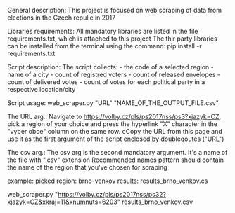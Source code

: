 General description:
This project is focused on web scraping of data from elections in the Czech repulic in 2017

Libraries requirements:
All mandatory libraries are listed in the file requirements.txt, which is attached to this project
The thir party libraries can be installed from the terminal using the command:
pip install -r requirements.txt


Script description:
The script collects: 
    - the code of a selected region
    - name of a city
    - count of registred voters 
    - count of released envelopes
    - count of delivered votes
    - count of votes for each political party in a respective location/city

Script usage:
web_scraper.py "URL" "NAME_OF_THE_OUTPUT_FILE.csv"

The URL arg.:
Navigate to https://volby.cz/pls/ps2017nss/ps3?xjazyk=CZ, pick a region of your choice and press the hyperlink "X" character in the "vyber obce" column on the same row.
cCopy the URL from this page and use it as the first argument of the script enclosed by doubleqoutes ("URL")

The csv arg.:
The csv arg is the second mandatory argument. It's a name of the file with ".csv" extension 
Recommended names pattern should contain the name of the region that you've chosen for scraping

example: 
picked region: brno-venkov
results: results_brno_venkov.cs

web_scraper.py "https://volby.cz/pls/ps2017nss/ps32?xjazyk=CZ&xkraj=11&xnumnuts=6203" results_brno_venkov.csv